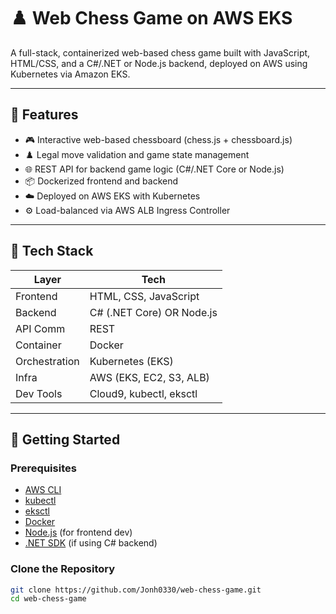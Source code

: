 # ♟️ Web Chess Game on AWS EKS

A full-stack, containerized web-based chess game built with JavaScript, HTML/CSS, and a C#/.NET or Node.js backend, deployed on AWS using Kubernetes via Amazon EKS.

---

## 📌 Features

- 🎮 Interactive web-based chessboard (chess.js + chessboard.js)
- ♟️ Legal move validation and game state management
- 🌐 REST API for backend game logic (C#/.NET Core or Node.js)
- 📦 Dockerized frontend and backend
- ☁️ Deployed on AWS EKS with Kubernetes
- ⚙️ Load-balanced via AWS ALB Ingress Controller

---

## 🧰 Tech Stack

| Layer     | Tech                      |
|-----------|---------------------------|
| Frontend  | HTML, CSS, JavaScript     |
| Backend   | C# (.NET Core) OR Node.js |
| API Comm  | REST                      |
| Container | Docker                    |
| Orchestration | Kubernetes (EKS)      |
| Infra     | AWS (EKS, EC2, S3, ALB)   |
| Dev Tools | Cloud9, kubectl, eksctl   |

---

## 🚀 Getting Started

### Prerequisites

- [AWS CLI](https://docs.aws.amazon.com/cli/latest/userguide/install-cliv2.html)
- [kubectl](https://kubernetes.io/docs/tasks/tools/)
- [eksctl](https://eksctl.io/)
- [Docker](https://www.docker.com/)
- [Node.js](https://nodejs.org/) (for frontend dev)
- [.NET SDK](https://dotnet.microsoft.com/) (if using C# backend)

### Clone the Repository

```bash
git clone https://github.com/Jonh0330/web-chess-game.git
cd web-chess-game

